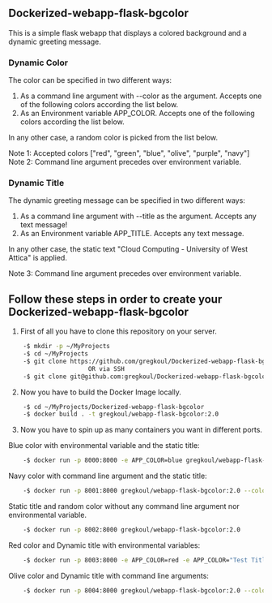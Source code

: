 ## Dockerized-webapp-flask-bgcolor
This is a simple flask webapp that displays a colored background and a dynamic greeting message. 

### Dynamic Color
The color can be specified in two different ways:

  1. As a command line argument with --color as the argument. Accepts one of the following colors according the list below.
  2. As an Environment variable APP_COLOR. Accepts one of the following colors according the list below.
    
In any other case, a random color is picked from the list below.

Note 1: Accepted colors ["red", "green", "blue", "olive", "purple", "navy"]    
Note 2: Command line argument precedes over environment variable.

### Dynamic Title
The dynamic greeting message can be specified in two different ways:

  1. As a command line argument with --title as the argument. Accepts any text message!
  2. As an Environment variable APP_TITLE. Accepts any text message.
    
In any other case, the static text "Cloud Computing - University of West Attica" is applied.

Note 3: Command line argument precedes over environment variable.
## Follow these steps in order to create your Dockerized-webapp-flask-bgcolor

1. First of all you have to clone this repository on your server.
```bash
    -$ mkdir -p ~/MyProjects
    -$ cd ~/MyProjects
    -$ git clone https://github.com/gregkoul/Dockerized-webapp-flask-bgcolor.git
                      OR via SSH
    -$ git clone git@github.com:gregkoul/Dockerized-webapp-flask-bgcolor.git
```
2. Now you have to build the Docker Image locally.
```bash
    -$ cd ~/MyProjects/Dockerized-webapp-flask-bgcolor
    -$ docker build . -t gregkoul/webapp-flask-bgcolor:2.0
```
3. Now you have to spin up as many containers you want in different ports.

Blue color with environmental variable and the static title:
```bash
    -$ docker run -p 8000:8000 -e APP_COLOR=blue gregkoul/webapp-flask-bgcolor:2.0
```
Navy color with command line argument and the static title:
```bash
    -$ docker run -p 8001:8000 gregkoul/webapp-flask-bgcolor:2.0 --color=navy
```
Static title and random color without any command line argument nor environmental variable.
```bash
    -$ docker run -p 8002:8000 gregkoul/webapp-flask-bgcolor:2.0
```
Red color and Dynamic title with environmental variables:
```bash
    -$ docker run -p 8003:8000 -e APP_COLOR=red -e APP_COLOR="Test Title" gregkoul/webapp-flask-bgcolor:2.0
```
Olive color and Dynamic title with command line arguments:
```bash
    -$ docker run -p 8004:8000 gregkoul/webapp-flask-bgcolor:2.0 --color=navy --title="Test Title"
```
